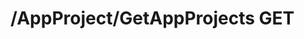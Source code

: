 #  /AppProject/GetAppProjects GET

<api-endpoint openapi-path="../../../../specifications/swagger.json" method="GET" endpoint="/AppProject/GetAppProjects"/>